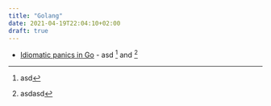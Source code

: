 ```yaml
---
title: "Golang"
date: 2021-04-19T22:04:10+02:00
draft: true
---
```


* [Idiomatic panics in Go](https://stonecode.ca/idiomatic-panics/) - asd [^1] and [^2]

[^1]: asd
[^2]: asdasd